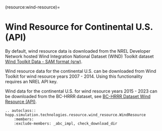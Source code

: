 (resource:wind-resource)=
# Wind Resource for Continental U.S. (API)

By default, wind resource data is downloaded from the NREL Developer Network hosted Wind Integration National Dataset (WIND) Toolkit dataset [Wind Toolkit Data - SAM format (srw)](https://developer.nrel.gov/docs/wind/wind-toolkit/wtk-srw-download/). 

Wind resource data for the continental U.S. can be downloaded from Wind Toolkit for wind resource years 2007 - 2014. Using this functionality requires an NREL API key.

Wind data for the continental U.S. for wind resource years 2015 - 2023 can be downloaded from the BC-HRRR dataset, see [BC-HRRR Dataset Wind Resource (API)](resource:bc-hrrr-wind-resource).

```{eval-rst}
.. autoclass:: hopp.simulation.technologies.resource.wind_resource.WindResource
    :members:
    :exclude-members: _abc_impl, check_download_dir
```